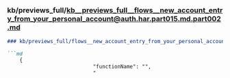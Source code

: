 ### kb/previews_full/kb__previews_full__flows__new_account_entry_from_your_personal_account@auth.har.part015.md.part002.md

```md
### kb/previews_full/flows__new_account_entry_from_your_personal_account@auth.har.part015.md (part 002)

```md
    {
                            "functionName": "",
                            "
```

```

```
